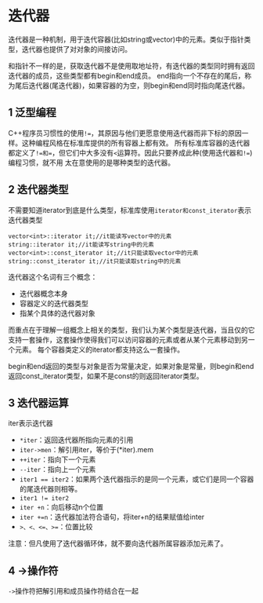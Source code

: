 # 迭代器

迭代器是一种机制，用于迭代容器(比如string或vector)中的元素。类似于指针类型，迭代器也提供了对对象的间接访问。

和指针不一样的是，获取迭代器不是使用取地址符，有迭代器的类型同时拥有返回迭代器的成员，这些类型都有begin和end成员。
end指向一个不存在的尾后，称为尾后迭代器(尾迭代器)，如果容器的为空，则begin和end同时指向尾迭代器。


## 1 泛型编程

C++程序员习惯性的使用`!=`，其原因与他们更愿意使用迭代器而非下标的原因一样。这种编程风格在标准库提供的所有容器上都有效。
所有标准库容器的迭代器都定义了`!=和=`，但它们中大多没有`<`运算符。因此只要养成此种(使用迭代器和`!=`)编程习惯，就不用
太在意使用的是哪种类型的迭代器。

## 2 迭代器类型

不需要知道iterator到底是什么类型，标准库使用`iterator和const_iterator`表示迭代器类型

```
vector<int>::iterator it;//it能读写vector中的元素
string::iterator it;//it能读写string中的元素
vector<int>::const_iterator it;//it只能读取vector中的元素
string::const_iterator it;//it只能读取string中的元素
```

迭代器这个名词有三个概念：

- 迭代器概念本身
- 容器定义的迭代器类型
- 指某个具体的迭代器对象

而重点在于理解一组概念上相关的类型，我们认为某个类型是迭代器，当且仅的它支持一套操作，这套操作使得我们可以访问容器的元素或者从某个元素移动到另一个元素。
每个容器类定义的iterator都支持这么一套操作。

begin和end返回的类型与对象是否为常量决定，如果对象是常量，则begin和end返回const_iterator类型，如果不是const的则返回iterator类型。

## 3 迭代器运算

iter表示迭代器

- `*iter`：返回迭代器所指向元素的引用
- `iter->men`：解引用iter，等价于(*iter).mem
- `++iter`：指向下一个元素
- `--iter`：指向上一个元素
- `iter1 == iter2`：如果两个迭代器指示的是同一个元素，或它们是同一个容器的尾迭代器则相等。
- `iter1 != iter2`
- `iter +n`：向后移动n个位置
- `iter +=n`：迭代器加法符合语句，将iter+n的结果赋值给inter
- `>、<、<=、>=`：位置比较

注意：但凡使用了迭代器循环体，就不要向迭代器所属容器添加元素了。

## 4 ->操作符

`->`操作符把解引用和成员操作符结合在一起